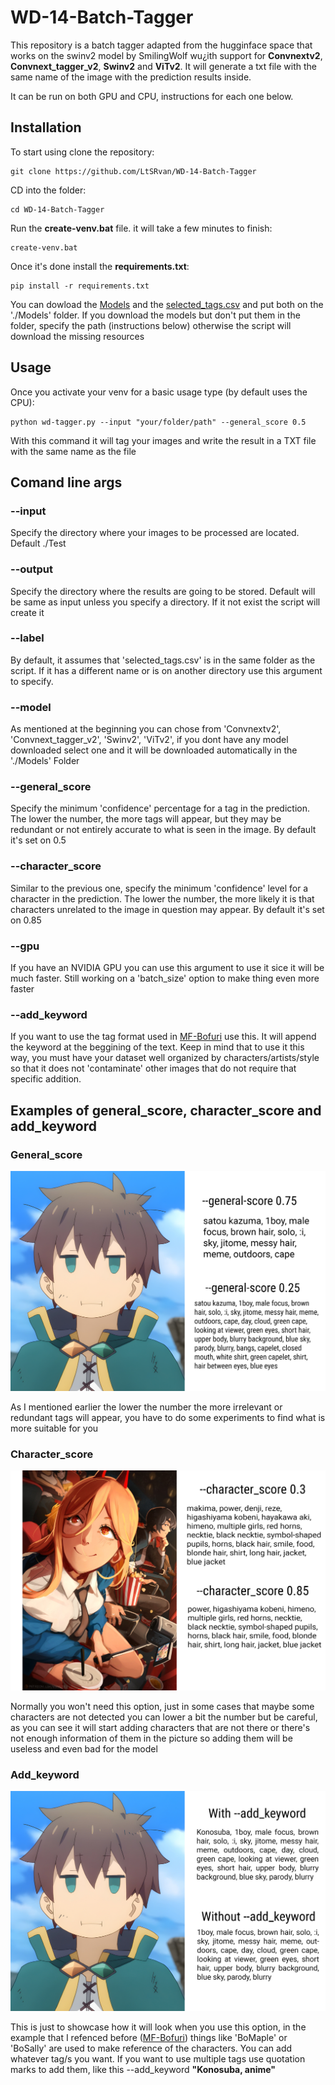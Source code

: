 # WD-14-Batch-Tagger
This repository is a batch tagger adapted from the hugginface space that works on the swinv2 model by SmilingWolf wu¿ith support for **Convnextv2**, **Convnext_tagger_v2**, **Swinv2** and **ViTv2**. It will generate a txt file with the same name of the image with the prediction results inside.

It can be run on both GPU and CPU, instructions for each one below.

## Installation
To start using clone the repository:

    git clone https://github.com/LtSRvan/WD-14-Batch-Tagger

CD into the folder:

    cd WD-14-Batch-Tagger
    
Run the **create-venv.bat** file. it will take a few minutes to finish:

    create-venv.bat

Once it's done install the **requirements.txt**:

    pip install -r requirements.txt

You can dowload the [Models](https://huggingface.co/SmilingWolf) and the [selected_tags.csv](https://huggingface.co/SmilingWolf/wd-v1-4-swinv2-tagger-v2/resolve/main/selected_tags.csv) and put both on the './Models' folder. If you download the models but don't put them in the folder, specify the path (instructions below) otherwise the script will download the missing resources

## Usage

Once you activate your venv for a basic usage type (by default uses the CPU):

    python wd-tagger.py --input "your/folder/path" --general_score 0.5
   
With this command it will tag your images and write the result in a TXT file with the same name as the file

## Comand line args

### --input
Specify the directory where your images to be processed are located. Default ./Test

### --output 
Specify the directory where the results are going to be stored. Default will be same as input unless you specify a directory. If it not exist the script will create it

### --label
By default, it assumes that 'selected_tags.csv' is in the same folder as the script. If it has a different name or is on another directory use this argument to specify.

### --model
As mentioned at the beginning you can chose from 'Convnextv2', 'Convnext_tagger_v2', 'Swinv2', 'ViTv2', if you dont have any model downloaded select one and it will be downloaded automatically in the './Models' Folder

### --general_score
Specify the minimum 'confidence' percentage for a tag in the prediction. The lower the number, the more tags will appear, but they may be redundant or not entirely accurate to what is seen in the image.
By default it's set on 0.5
 
### --character_score
Similar to the previous one, specify the minimum 'confidence' level for a character in the prediction. The lower the number, the more likely it is that characters unrelated to the image in question may appear.
By default it's set on 0.85

### --gpu 
If you have an NVIDIA GPU you can use this argument to use it sice it will be much faster. Still working on a 'batch_size' option to make thing even more faster

### --add_keyword
If you want to use the tag format used in [MF-Bofuri](https://huggingface.co/MyneFactory/MF-Bofuri) use this. It will append the keyword at the beggining of the text. Keep in mind that to use it this way, you must have your dataset well organized by characters/artists/style so that it does not 'contaminate' other images that do not require that specific addition.

## Examples of **general_score**, **character_score** and **add_keyword**

### General_score

![Kazuma_general_score](/Examples/Kazuma_general_score.jpg)

As I mentioned earlier the lower the number the more irrelevant or redundant tags will appear, you have to do some experiments to find what is more suitable for you

### Character_score

![Power_character_score](/Examples/Chainsaw_character_score.jpg)

Normally you won't need this option, just in some cases that maybe some characters are not detected you can lower a bit the number but be careful, as you can see it will start adding characters that are not there or there's not enough information of them in the picture so adding them will be useless and even bad for the model

### Add_keyword

![Kazuma_add_keyword](/Examples/Kazuma_keyword.jpg)

This is just to showcase how it will look when you use this option, in the example that I refenced before ([MF-Bofuri](https://huggingface.co/MyneFactory/MF-Bofuri)) things like 'BoMaple' or 'BoSally' are used to make reference of the characters. You can add whatever tag/s you want. If you want to use multiple tags use quotation marks to add them, like this --add_keyword **"Konosuba, anime"**
